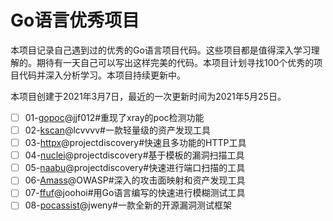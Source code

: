# Go语言优秀项目
本项目记录自己遇到过的优秀的Go语言项目代码。这些项目都是值得深入学习理解的。期待有一天自己可以写出这样完美的代码。本项目计划寻找100个优秀的项目代码并深入分析学习。本项目持续更新中。

本项目创建于2021年3月7日，最近的一次更新时间为2021年5月25日。

- [ ] 01-[gopoc](https://github.com/jjf012/gopoc)@jjf012#重现了xray的poc检测功能
- [ ] 02-[kscan](https://github.com/lcvvvv/kscan)@lcvvvv#一款轻量级的资产发现工具
- [ ] 03-[httpx](https://github.com/projectdiscovery/httpx)@projectdiscovery#快速且多功能的HTTP工具
- [ ] 04-[nuclei](https://github.com/projectdiscovery/nuclei)@projectdiscovery#基于模板的漏洞扫描工具
- [ ] 05-[naabu](https://github.com/projectdiscovery/naabu)@projectdiscovery#快速进行端口扫描的工具
- [ ] 06-[Amass](https://github.com/OWASP/Amass)@OWASP#深入的攻击面映射和资产发现工具
- [ ] 07-[ffuf](https://github.com/ffuf/ffuf)@joohoi#用Go语言编写的快速进行模糊测试工具
- [ ] 08-[pocassist](https://github.com/jweny/pocassist)@jweny#一款全新的开源漏洞测试框架
